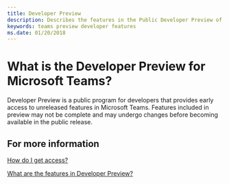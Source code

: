```yaml
---
title: Developer Preview
description: Describes the features in the Public Developer Preview of Microsoft Teams
keywords: teams preview developer features
ms.date: 01/20/2018
---
```

# What is the Developer Preview for Microsoft Teams?

Developer Preview is a public program for developers that provides early access to unreleased features in Microsoft Teams.
Features included in preview may not be complete and may undergo changes before becoming available in the public release.

## For more information

[How do I get access?](~/msteams-platform/resources/dev-preview/developer-preview)

[What are the features in Developer Preview?](~/msteams-platform/resources/dev-preview/developer-preview-features)